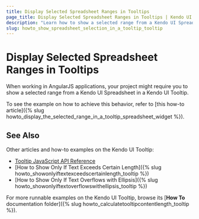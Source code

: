 ```yaml
---
title: Display Selected Spreadsheet Ranges in Tooltips
page_title: Display Selected Spreadsheet Ranges in Tooltips | Kendo UI ToolTip
description: "Learn how to show a selected range from a Kendo UI Spreadsheet in a Kendo UI Tooltip when working in AngularJS applications."
slug: howto_show_spreadsheet_selection_in_a_tooltip_tooltip
---
```


# Display Selected Spreadsheet Ranges in Tooltips

When working in AngularJS applications, your project might require you to show a selected range from a Kendo UI Spreadsheet in a Kendo UI Tooltip.  

To see the example on how to achieve this behavior, refer to [this how-to article]({% slug howto_display_the_selected_range_in_a_tooltip_spreadsheet_widget %}).

## See Also

Other articles and how-to examples on the Kendo UI Tooltip:

* [Tooltip JavaScript API Reference](/api/javascript/ui/tooltip)
* [How to Show Only If Text Exceeds Certain Length]({% slug howto_showonlyiftextexceedscertainlength_tooltip %})
* [How to Show Only If Text Overflows with Ellipsis]({% slug howto_showonlyiftextoverflowswithellipsis_tooltip %})

For more runnable examples on the Kendo UI Tooltip, browse its [**How To** documentation folder]({% slug howto_calculatetooltipcontentlength_tooltip %}).
